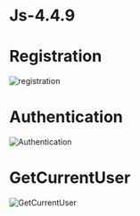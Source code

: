# Js-4.4.9
Registration
=
![registration](https://github.com/SavvaIn/Js-4.4.9/assets/102657446/6ae56a54-bb9c-4eb3-9a12-52983fee79ee)


Authentication
=
![Authentication](https://github.com/SavvaIn/Js-4.4.9/assets/102657446/68e72844-6a47-44c0-9067-6b81a994e3a0)


GetCurrentUser
=
![GetCurrentUser](https://github.com/SavvaIn/Js-4.4.9/assets/102657446/12adbb26-e030-4024-81af-58ae7213e7b1)

